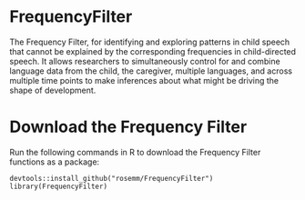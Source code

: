 # FrequencyFilter

The Frequency Filter, for identifying and exploring patterns
in child speech that cannot be explained by the corresponding frequencies in child-directed speech.
It allows researchers to simultaneously control for and combine language data from the child, the caregiver,
multiple languages, and across multiple time points to make inferences
about what might be driving the shape of development.

# Download the Frequency Filter

Run the following commands in R to download the Frequency Filter functions as a package:

```
devtools::install_github("rosemm/FrequencyFilter")
library(FrequencyFilter)
``` 
